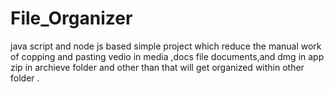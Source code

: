 # File_Organizer
java script and node js based simple project which reduce the manual work of copping and pasting  vedio in media ,docs file documents,and dmg in app zip in archieve folder and other than that will get organized within other folder .
